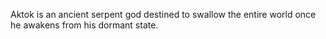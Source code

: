 Aktok is an ancient serpent god destined to swallow the entire world once he awakens from his dormant state.